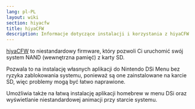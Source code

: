 ```yaml
---
lang: pl-PL
layout: wiki
section: hiyacfw
title: hiyaCFW
description: Informacje dotyczące instalacji i korzystania z hiyaCFW
---
```


[hiyaCFW](https://github.com/RocketRobz/hiyaCFW) to niestandardowy firmware, który pozwoli Ci uruchomić swój system NAND (wewnętrzna pamięć) z karty SD.

Pozwala to na instalację własnych aplikacji do Nintendo DSi Menu bez ryzyka zablokowania systemu, ponieważ są one zainstalowane na karcie SD, więc problemy mogą być łatwo naprawione.

Umożliwia także na łatwą instalację aplikacji homebrew w menu DSi oraz wyświetlanie niestandardowej animacji przy starcie systemu.
